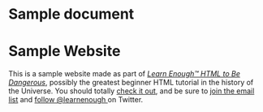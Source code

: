 # Sample document

# Sample Website

This is a sample website made as part of [*Learn Enough™ HTML to Be
Dangerous*](http://learnenough.com/git-tutorial), possibly the greatest
beginner HTML tutorial in the history of the Universe. You should totally [
check it out](http://learnenough.com/html-tutorial), and be sure to [join
the email list](http://learnenough.com/#email_list) and [follow @learnenough
](http://twitter.com/learnenough) on Twitter.